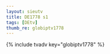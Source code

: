 ```yaml
--- 
layout: sieutv
title: DE1778 s1
tags: [DEtv]
thumb_re: globiptv1778
---
```

{% include tvadv key="globiptv1778" %} 
